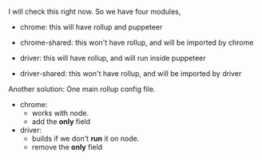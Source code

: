 I will check this right now. So we have four modules,

- chrome: this will have rollup and puppeteer
- chrome-shared: this won't have rollup, and will be imported by chrome

- driver: this will have rollup, and will run inside puppeteer
- driver-shared: this won't have rollup, and will be imported by driver

Another solution:
One main rollup config file.
- chrome: 
    - works with node.
    - add the **only** field
- driver:
    - builds if we don't **run** it on node.
    - remove the **only** field